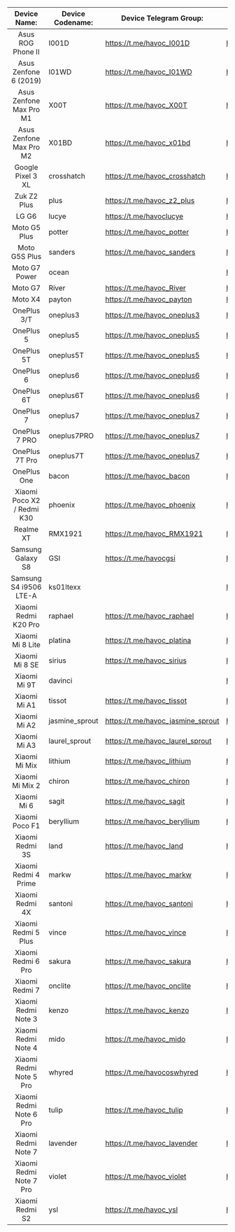 |                Device Name:              | Device Codename: |      Device Telegram Group:        |          Maintainer:              |
|:----------------------------------------:|------------------|------------------------------------|-----------------------------------|
| Asus ROG Phone II                        | I001D            | https://t.me/havoc_I001D           | https://t.me/ComicoX              |
| Asus Zenfone 6 (2019)                    | I01WD            | https://t.me/havoc_I01WD           | https://t.me/ComicoX              |
| Asus Zenfone Max Pro M1                  | X00T             | https://t.me/havoc_X00T            | https://t.me/travarilo            |
| Asus Zenfone Max Pro M2                  | X01BD            | https://t.me/havoc_x01bd           | https://t.me/SonalSingh18         |
| Google Pixel 3 XL                        | crosshatch       | https://t.me/havoc_crosshatch      | https://t.me/steveproski          |
| Zuk Z2 Plus                              | plus             | https://t.me/havoc_z2_plus         | https://t.me/nikhilgohil3         |
| LG G6                                    | lucye            | https://t.me/havoclucye            | https://t.me/wolfsvk              |
| Moto G5 Plus                             | potter           | https://t.me/havoc_potter          | https://t.me/abhijit1998          |
| Moto G5S Plus                            | sanders          | https://t.me/havoc_sanders         | https://t.me/Ronax                |
| Moto G7 Power                            | ocean            |                                    | https://t.me/Dark998              |
| Moto G7                                  | River            | https://t.me/havoc_River           | https://t.me/SyberHexen           |
| Moto X4                                  | payton           | https://t.me/havoc_payton          | https://t.me/SyberHexen           |
| OnePlus 3/T                              | oneplus3         | https://t.me/havoc_oneplus3        | https://t.me/SKULSHADY            |
| OnePlus 5                                | oneplus5         | https://t.me/havoc_oneplus5        | https://t.me/Tilaksid             |
| OnePlus 5T                               | oneplus5T        | https://t.me/havoc_oneplus5        | https://t.me/Tilaksid             |
| OnePlus 6                                | oneplus6         | https://t.me/havoc_oneplus6        | https://t.me/rdjr5                |
| OnePlus 6T                               | oneplus6T        | https://t.me/havoc_oneplus6        | https://t.me/rdjr5                |
| OnePlus 7                                | oneplus7         | https://t.me/havoc_oneplus7        | https://t.me/TheHunter08          |
| OnePlus 7 PRO                            | oneplus7PRO      | https://t.me/havoc_oneplus7        | https://t.me/SKULSHADY            |
| OnePlus 7T Pro                           | oneplus7T        | https://t.me/havoc_oneplus7        | https://t.me/SKULSHADY            |
| OnePlus One                              | bacon            | https://t.me/havoc_bacon           | https://t.me/ClintT1              |
| Xiaomi Poco X2 / Redmi K30               | phoenix          | https://t.me/havoc_phoenix         | https://t.me/blacksuan19          |
| Realme XT                                | RMX1921          | https://t.me/havoc_RMX1921         | https://t.me/officialpro          |
| Samsung Galaxy S8                        | GSI              | https://t.me/havocgsi              | https://t.me/xEugW                |
| Samsung S4 i9506 LTE-A                   | ks01ltexx        |                                    | https://t.me/MBA65music           |
| Xiaomi Redmi K20 Pro                     | raphael          | https://t.me/havoc_raphael         | https://t.me/nuub1k               |
| Xiaomi Mi 8 Lite                         | platina          | https://t.me/havoc_platina         | https://t.me/riquebarros17        |
| Xiaomi Mi 8 SE                           | sirius           | https://t.me/havoc_sirius          | https://t.me/dimasyudha           |
| Xiaomi Mi 9T                             | davinci          |                                    | https://t.me/mountaser_halak      |
| Xiaomi Mi A1                             | tissot           | https://t.me/havoc_tissot          | https://t.me/mountaser_halak      |
| Xiaomi Mi A2                             | jasmine_sprout   | https://t.me/havoc_jasmine_sprout  | https://t.me/SiddharthBharadwaj   |
| Xiaomi Mi A3                             | laurel_sprout    | https://t.me/havoc_laurel_sprout   | https://t.me/prakaship78          |
| Xiaomi Mi Mix                            | lithium          | https://t.me/havoc_lithium         | https://t.me/inkypen              |
| Xiaomi Mi Mix 2                          | chiron           | https://t.me/havoc_chiron          | https://t.me/lightvortex242       |
| Xiaomi Mi 6                              | sagit            | https://t.me/havoc_sagit           | https://t.me/EnderXH              |
| Xiaomi Poco F1                           | beryllium        | https://t.me/havoc_beryllium       | https://t.me/Reignz3              |
| Xiaomi Redmi 3S                          | land             | https://t.me/havoc_land            | https://t.me/Sairam60             |
| Xiaomi Redmi 4 Prime                     | markw            | https://t.me/havoc_markw           | https://t.me/ShihabZzz            |
| Xiaomi Redmi 4X                          | santoni          | https://t.me/havoc_santoni         | https://t.me/beingstargazer       |
| Xiaomi Redmi 5 Plus                      | vince            | https://t.me/havoc_vince           | http://t.me/blacksuan19           |
| Xiaomi Redmi 6 Pro                       | sakura           | https://t.me/havoc_sakura          | https://t.me/mahajant99           |
| Xiaomi Redmi 7                           | onclite          | https://t.me/havoc_onclite         | https://t.me/XtremeQ              |
| Xiaomi Redmi Note 3                      | kenzo            | https://t.me/havoc_kenzo           | https://t.me/Magicxavi            |
| Xiaomi Redmi Note 4                      | mido             | https://t.me/havoc_mido            | https://t.me/Sagarrokade006       |
| Xiaomi Redmi Note 5 Pro                  | whyred           | https://t.me/havocoswhyred         | https://t.me/notallowedontelegram |
| Xiaomi Redmi Note 6 Pro                  | tulip            | https://t.me/havoc_tulip           | https://t.me/akhilmsachu          |
| Xiaomi Redmi Note 7                      | lavender         | https://t.me/havoc_lavender        | http://t.me/xyzuan                |
| Xiaomi Redmi Note 7 Pro                  | violet           | https://t.me/havoc_violet          | https://t.me/athuld               |
| Xiaomi Redmi S2                          | ysl              | https://t.me/havoc_ysl             | https://t.me/mahajant99           |
